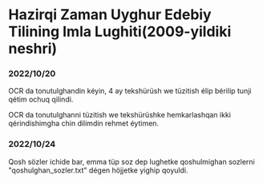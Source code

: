 # Hazirqi Zaman Uyghur Edebiy Tilining Imla Lughiti(2009-yildiki neshri)

### 2022/10/20
OCR da tonutulghandin kéyin, 4 ay tekshürüsh we tüzitish élip bérilip tunji qétim ochuq qilindi.

OCR da tonutulghanni tüzitish we tekshürüshke hemkarlashqan ikki qérindishimgha chin dilimdin rehmet éytimen.

### 2022/10/24
Qosh sözler ichide bar, emma tüp soz dep lughetke qoshulmighan sozlerni "qoshulghan_sozler.txt" dégen höjjetke yighip qoyuldi.
